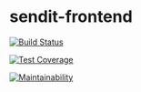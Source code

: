 # sendit-frontend

[![Build Status](https://travis-ci.com/dorothyas/sendit-frontend.svg?branch=ch-fix-travis)](https://travis-ci.com/dorothyas/sendit-frontend)

[![Test Coverage](https://api.codeclimate.com/v1/badges/411731cd573f61023b82/test_coverage)](https://codeclimate.com/github/dorothyas/sendit-frontend/test_coverage)

[![Maintainability](https://api.codeclimate.com/v1/badges/411731cd573f61023b82/maintainability)](https://codeclimate.com/github/dorothyas/sendit-frontend/maintainability)
